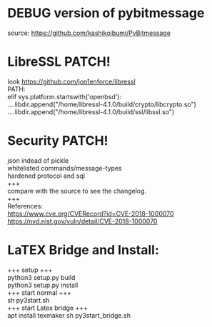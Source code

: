 # DEBUG version of pybitmessage
source: https://github.com/kashikoibumi/PyBitmessage
# LibreSSL PATCH!
look https://github.com/jon1enforce/libressl  
PATH:  
    elif sys.platform.startswith('openbsd'):  
        ....libdir.append("/home/libressl-4.1.0/build/crypto/libcrypto.so")  
        ....libdir.append("/home/libressl-4.1.0/build/ssl/libssl.so")
# Security PATCH!
json indead of pickle  
whitelisted commands/message-types  
hardened protocol and sql  
+++  
compare with the source to see the changelog.  
+++  
References:  
https://www.cve.org/CVERecord?id=CVE-2018-1000070  
https://nvd.nist.gov/vuln/detail/CVE-2018-1000070
# LaTEX Bridge and Install:  
+++   setup   +++  
python3 setup.py build  
python3 setup.py install  
+++   start normal   +++  
sh py3start.sh  
+++   start Latex bridge  +++  
apt install texmaker
sh py3start_bridge.sh  
